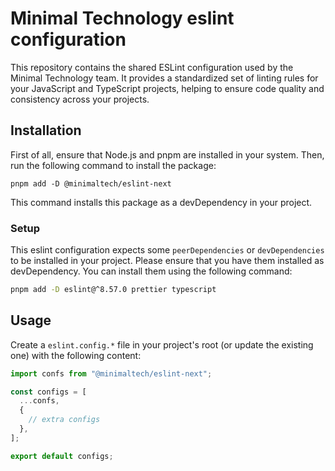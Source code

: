 # Minimal Technology eslint configuration

This repository contains the shared ESLint configuration used by the Minimal Technology team. It provides a standardized set of linting rules for your JavaScript and TypeScript projects, helping to ensure code quality and consistency across your projects.

## Installation

First of all, ensure that Node.js and pnpm are installed in your system. Then, run the following command to install the package:


```
pnpm add -D @minimaltech/eslint-next
```

This command installs this package as a devDependency in your project.

### Setup

This eslint configuration expects some `peerDependencies` or `devDependencies` to be installed in your project. Please ensure that you have them installed as devDependency.
You can install them using the following command:

```bash
pnpm add -D eslint@^8.57.0 prettier typescript
```

## Usage

Create a `eslint.config.*` file in your project's root (or update the existing one) with the following content:

```ts
import confs from "@minimaltech/eslint-next";

const configs = [
  ...confs,
  {
    // extra configs
  },
];

export default configs;
```
